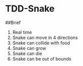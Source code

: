 # TDD-Snake

##Brief

1. Real time
2. Snake can move in 4 directions
3. Snake can collide with food
4. Snake can grow
5. Snake can die
6. Snake can be out of bounds